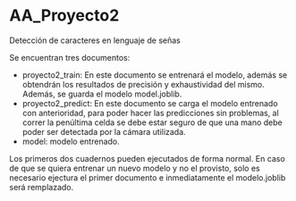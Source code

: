 # AA_Proyecto2
Detección de caracteres en lenguaje de señas

Se encuentran tres documentos:

- proyecto2_train: En este documento se entrenará el modelo, además se obtendrán los resultados de precisión y exhaustividad del mismo. Además, se guarda el modelo model.joblib.
- proyecto2_predict: En este documento se carga el modelo entrenado con anterioridad, para poder hacer las predicciones sin problemas, al correr la penúltima celda se debe estar seguro de que una mano debe poder ser detectada por la cámara utilizada.
- model: modelo entrenado.

Los primeros dos cuadernos pueden ejecutados de forma normal. En caso de que se quiera entrenar un nuevo modelo y no el provisto, solo es necesario ejectura el primer documento e inmediatamente el modelo.joblib será remplazado.

